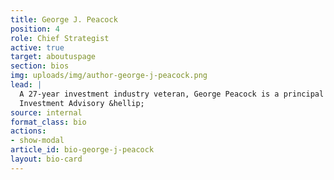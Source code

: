 ```yaml
---
title: George J. Peacock
position: 4
role: Chief Strategist
active: true
target: aboutuspage
section: bios
img: uploads/img/author-george-j-peacock.png
lead: |
  A 27-year investment industry veteran, George Peacock is a principal at Compendium Financial
  Investment Advisory &hellip;
source: internal
format_class: bio
actions:
- show-modal
article_id: bio-george-j-peacock
layout: bio-card
---
```


